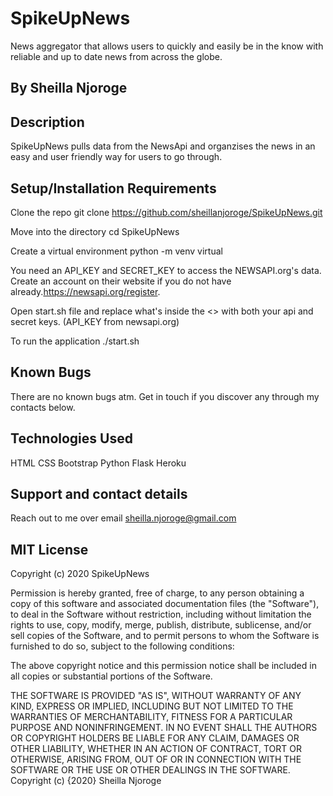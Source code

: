 # SpikeUpNews
News aggregator that allows users to quickly and easily be in the know with reliable and up to date news from across the globe.

## By Sheilla Njoroge

## Description
SpikeUpNews pulls data from the NewsApi and organzises the news in an easy and user friendly way for users to go through.

## Setup/Installation Requirements
Clone the repo git clone https://github.com/sheillanjoroge/SpikeUpNews.git

Move into the directory cd SpikeUpNews

Create a virtual environment python -m venv virtual

You need an API_KEY and SECRET_KEY to access the NEWSAPI.org's data. Create an account on their website if you do not have already.https://newsapi.org/register.

Open start.sh file and replace what's inside the <> with both your api and secret keys. (API_KEY from newsapi.org)

To run the application ./start.sh

## Known Bugs
There are no known bugs atm. Get in touch if you discover any through my contacts below.

## Technologies Used
HTML
CSS
Bootstrap
Python
Flask
Heroku

## Support and contact details
Reach out to me over email sheilla.njoroge@gmail.com

## MIT License
Copyright (c) 2020 SpikeUpNews

Permission is hereby granted, free of charge, to any person obtaining a copy of this software and associated documentation files (the "Software"), to deal in the Software without restriction, including without limitation the rights to use, copy, modify, merge, publish, distribute, sublicense, and/or sell copies of the Software, and to permit persons to whom the Software is furnished to do so, subject to the following conditions:

The above copyright notice and this permission notice shall be included in all copies or substantial portions of the Software.

THE SOFTWARE IS PROVIDED "AS IS", WITHOUT WARRANTY OF ANY KIND, EXPRESS OR IMPLIED, INCLUDING BUT NOT LIMITED TO THE WARRANTIES OF MERCHANTABILITY, FITNESS FOR A PARTICULAR PURPOSE AND NONINFRINGEMENT. IN NO EVENT SHALL THE AUTHORS OR COPYRIGHT HOLDERS BE LIABLE FOR ANY CLAIM, DAMAGES OR OTHER LIABILITY, WHETHER IN AN ACTION OF CONTRACT, TORT OR OTHERWISE, ARISING FROM, OUT OF OR IN CONNECTION WITH THE SOFTWARE OR THE USE OR OTHER DEALINGS IN THE SOFTWARE. Copyright (c) {2020} Sheilla Njoroge
